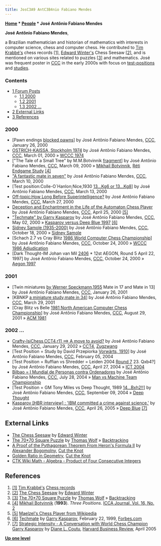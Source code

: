 ```yaml
---
title: JosC3A9 AntC3B4nio Fabiano Mendes
---
```

**[Home](Home "Home") \* [People](People "People") \* José Antônio Fabiano Mendes**


**José Antônio Fabiano Mendes**,  

a Brazilian mathematician and historian of mathematics with interests in computer science, chess and computer chess. 
He contributed to [Tim Krabbé's](https://en.wikipedia.org/wiki/Tim_Krabb%C3%A9) chess records <a id="cite-note-1" href="#cite-ref-1">[1]</a>, 
[Edward Winter's](https://en.wikipedia.org/wiki/Edward_Winter_%28chess_historian%29) Chess Seesaw <a id="cite-note-2" href="#cite-ref-2">[2]</a>, 
and is mentioned on various sites related to puzzles <a id="cite-note-3" href="#cite-ref-3">[3]</a> and mathematics. José was frequent poster in [CCC](CCC "CCC") in the early 2000s with focus on [test-positions](Test-Positions "Test-Positions") and [studies](Chess_Problems,_Compositions_and_Studies "Chess Problems, Compositions and Studies").



### Contents


* [1 Forum Posts](#forum-posts)
	+ [1.1 2000](#2000)
	+ [1.2 2001](#2001)
	+ [1.3 2002 ...](#2002-...)
* [2 External Links](#external-links)
* [3 References](#references)






### 2000


* [Pawn endings [blocked pawns](https://www.stmintz.com/ccc/index.php?id=92283)] by José Antônio Fabiano Mendes, [CCC](CCC "CCC"), January 26, 2000
* [OSTRICH-KAISSA, Stockholm 1974](https://www.stmintz.com/ccc/index.php?id=99672) by José Antônio Fabiano Mendes, [CCC](CCC "CCC"), March 01, 2000 » [WCCC 1974](WCCC_1974 "WCCC 1974")
* ["The Tale of a Small Tree" by M.M.Botvinnik [fragment](https://www.stmintz.com/ccc/index.php?id=101063)] by José Antônio Fabiano Mendes, [CCC](CCC "CCC"), March 09, 2000 » [Mikhail Botvinnik](Mikhail_Botvinnik "Mikhail Botvinnik"), [Réti Endgame Study](R%C3%A9ti_Endgame_Study "Réti Endgame Study") <a id="cite-note-4" href="#cite-ref-4">[4]</a>
* ["A fantastic mate in seven"](https://www.stmintz.com/ccc/index.php?id=101232) by José Antônio Fabiano Mendes, [CCC](CCC "CCC"), March 10, 2000
* [Test position:Colle-O´Hanlon;Nice,1930 [13...Kg6 or 13...Kg8](https://www.stmintz.com/ccc/index.php?id=101714)] by José Antônio Fabiano Mendes, [CCC](CCC "CCC"), March 13, 2000
* [Off-topic:How Long Before Superintelligence?](https://www.stmintz.com/ccc/index.php?id=103584) by José Antônio Fabiano Mendes, [CCC](CCC "CCC"), March 27, 2000
* [Deception and Enchantment in the Life of the Automaton Chess Player](https://www.stmintz.com/ccc/index.php?id=107742) by José Antônio Fabiano Mendes, [CCC](CCC "CCC"), April 25, 2000 <a id="cite-note-5" href="#cite-ref-5">[5]</a>
* ["Techmate" by Garry Kasparov](https://www.stmintz.com/ccc/index.php?id=108799) by José Antônio Fabiano Mendes, [CCC](CCC "CCC"), May 02, 2000 » [Kasparov versus Deep Blue 1997](Kasparov_versus_Deep_Blue_1997 "Kasparov versus Deep Blue 1997") <a id="cite-note-6" href="#cite-ref-6">[6]</a>
* [Sidney Samole (1935-2000)](https://www.stmintz.com/ccc/index.php?id=133725) by José Antônio Fabiano Mendes, [CCC](CCC "CCC"), October 18, 2000 » [Sidney Samole](Sidney_Samole "Sidney Samole")
* [Schach 2.7 vs Cray Blitz [1986 World Computer Chess Championship](https://www.stmintz.com/ccc/index.php?id=134782)] by José Antônio Fabiano Mendes, [CCC](CCC "CCC"), October 24, 2000 » [WCCC 1986 Adjudication](WCCC_1986#Adjudication "WCCC 1986")
* [Dark Thought-IM Johan van Mil [2406](https://www.stmintz.com/ccc/index.php?id=137268) \* 12st AEGON, Round 5 April 22, 1997] by José Antônio Fabiano Mendes, [CCC](CCC "CCC"), October 24, 2000 » [Aegon 1997](Aegon_1997 "Aegon 1997")


### 2001


* [Twin miniatures [by Werner Speckmann,1955](https://www.stmintz.com/ccc/index.php?id=152066) Mate in 17 and Mate in 13] by José Antônio Fabiano Mendes, [CCC](CCC "CCC"), January 26, 2001
* [KBNKP [a miniature study,mate in 34](https://www.stmintz.com/ccc/index.php?id=160748)] by José Antônio Fabiano Mendes, [CCC](CCC "CCC"), March 29, 2001
* [Cray Blitz vs Belle [1981 North American Computer Chess Championship](https://www.stmintz.com/ccc/index.php?id=186117)] by José Antônio Fabiano Mendes, [CCC](CCC "CCC"), August 29, 2001 » [ACM 1981](ACM_1981 "ACM 1981")


### 2002 ...


* [Crafty-IsiChess,CCT4,r11 ==> A move to avoid?](https://www.stmintz.com/ccc/index.php?id=210702) by José Antônio Fabiano Mendes, [CCC](CCC "CCC"), January 29, 2002 » [CCT4](CCT4 "CCT4"), [Zugzwang](Zugzwang "Zugzwang")
* [Test Position = Study by David Przepiorka [Vorwärts, 1910](https://www.stmintz.com/ccc/index.php?id=347351)] by José Antônio Fabiano Mendes, [CCC](CCC "CCC"), February 05, 2004
* [Test Position = Ruffian vs Shredder = Leiden 2004 [Round 7](https://www.stmintz.com/ccc/index.php?id=361952) 23. Qxb4?] by José Antônio Fabiano Mendes, [CCC](CCC "CCC"), April 27, 2004 » [ICT 2004](ICT_2004 "ICT 2004")
* [Bilbao = I Mundial de Personas contra Ordenadores](https://www.stmintz.com/ccc/index.php?id=379472) by José Antônio Fabiano Mendes, [CCC](CCC "CCC"), July 28, 2004 » [Man vs Machine Team Championship](Man_vs_Machine_Team_Championship "Man vs Machine Team Championship")
* [Test Position = GM Tony Miles vs Deep Thought, 1989 [14...Bxh2!!](https://www.stmintz.com/ccc/index.php?id=386936)] by José Antônio Fabiano Mendes, [CCC](CCC "CCC"), September 09, 2004 » [Deep Thought](Deep_Thought "Deep Thought")
* [Kasparov [HBR interview] : 'IBM committed a crime against science.'](https://www.stmintz.com/ccc/index.php?id=422970) by José Antônio Fabiano Mendes, [CCC](CCC "CCC"), April 26, 2005 » [Deep Blue](Deep_Blue "Deep Blue") <a id="cite-note-7" href="#cite-ref-7">[7]</a>


## External Links


* [The Chess Seesaw](http://www.chesshistory.com/winter/extra/seesaw.html) by [Edward Winter](https://en.wikipedia.org/wiki/Edward_Winter_%28chess_historian%29)
* [The 70\*70 Square Puzzle](http://home.datacomm.ch/t_wolf/tw/misc/squares.html) by [Thomas Wolf](http://home.datacomm.ch/t_wolf/) » [Backtracking](Backtracking "Backtracking")
* [A Proof of the Pythagorean Theorem From Heron's Formula II](http://www.cut-the-knot.org/pythagoras/herons2.shtml) by [Alexander Bogomolny](http://www.cut-the-knot.org/index.shtml), [Cut the Knot](http://www.cut-the-knot.org/manifesto/index.shtml)
* [Golden Ratio in Geometry](http://www.cut-the-knot.org/do_you_know/GoldenRatio.shtml), [Cut the Knot](http://www.cut-the-knot.org/manifesto/index.shtml)
* [CTK Wiki Math - Algebra - Product of Four Consecutive Integers](http://www.cut-the-knot.org/wiki-math/index.php?n=Algebra.ProductOfFourConsecutiveIntegers)


## References


1. <a id="cite-ref-1" href="#cite-note-1">[1]</a> [Tim Krabbé's](https://en.wikipedia.org/wiki/Tim_Krabb%C3%A9) [Chess records](http://timkr.home.xs4all.nl/records/recordstxt.htm)
2. <a id="cite-ref-2" href="#cite-note-2">[2]</a> [The Chess Seesaw](http://www.chesshistory.com/winter/extra/seesaw.html) by [Edward Winter](https://en.wikipedia.org/wiki/Edward_Winter_%28chess_historian%29)
3. <a id="cite-ref-3" href="#cite-note-3">[3]</a> [The 70\*70 Square Puzzle](http://home.datacomm.ch/t_wolf/tw/misc/squares.html) by [Thomas Wolf](http://home.datacomm.ch/t_wolf/) » [Backtracking](Backtracking "Backtracking")
4. <a id="cite-ref-4" href="#cite-note-4">[4]</a> [Mikhail Botvinnik](Mikhail_Botvinnik "Mikhail Botvinnik") (**1993**). *Three Positions*. [ICCA Journal, Vol. 16, No. 2](ICGA_Journal#16_2 "ICGA Journal")
5. <a id="cite-ref-5" href="#cite-note-5">[5]</a> [Maelzel's Chess Player from Wikipedia](https://en.wikipedia.org/wiki/Maelzel%27s_Chess_Player)
6. <a id="cite-ref-6" href="#cite-note-6">[6]</a> [Techmate](http://www.forbes.com/asap/1999/0222/071.html) by [Garry Kasparov](https://en.wikipedia.org/wiki/Garry_Kasparov), February 22, 1999, [Forbes.com](https://en.wikipedia.org/wiki/Forbes)
7. <a id="cite-ref-7" href="#cite-note-7">[7]</a> [Strategic Intensity - A Conversation with World Chess Champion Garry Kasparov](http://hbr.org/2005/04/strategic-intensity/ar/1) by [Diane L. Coutu](http://www.linkedin.com/pub/diane-coutu/9/111/67a), [Harvard Business Review](https://en.wikipedia.org/wiki/Harvard_Business_Review), April 2005

**[Up one level](People "People")**







 
